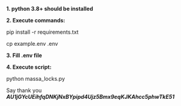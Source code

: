 **1. python 3.8+ should be installed**

**2. Execute commands:**
    
pip install -r requirements.txt

cp example.env .env

**3. Fill .env file**

**4. Execute script:**

python massa_locks.py


Say thank you ***AU1jGYcUEihfqDNKjNxBYpipd4Ujz5Bmx9eqKJKAhcc5phwTkE51***